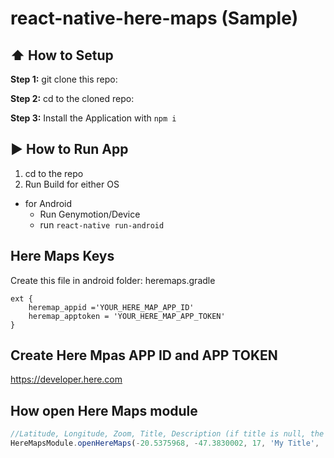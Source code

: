 #  react-native-here-maps (Sample)

## :arrow_up: How to Setup

**Step 1:** git clone this repo:

**Step 2:** cd to the cloned repo:

**Step 3:** Install the Application with `npm i`


## :arrow_forward: How to Run App

1. cd to the repo
2. Run Build for either OS
  * for Android
    * Run Genymotion/Device
    * run `react-native run-android`

## Here Maps Keys

Create this file in android folder:
heremaps.gradle

```
ext {
    heremap_appid ='YOUR_HERE_MAP_APP_ID'
    heremap_apptoken = 'YOUR_HERE_MAP_APP_TOKEN'
}
```

## Create Here Mpas APP ID and APP TOKEN
https://developer.here.com

## How open Here Maps module
```javascript
//Latitude, Longitude, Zoom, Title, Description (if title is null, the description doesnt appear in maps marker)
HereMapsModule.openHereMaps(-20.5375968, -47.3830002, 17, 'My Title', 'My description')
```